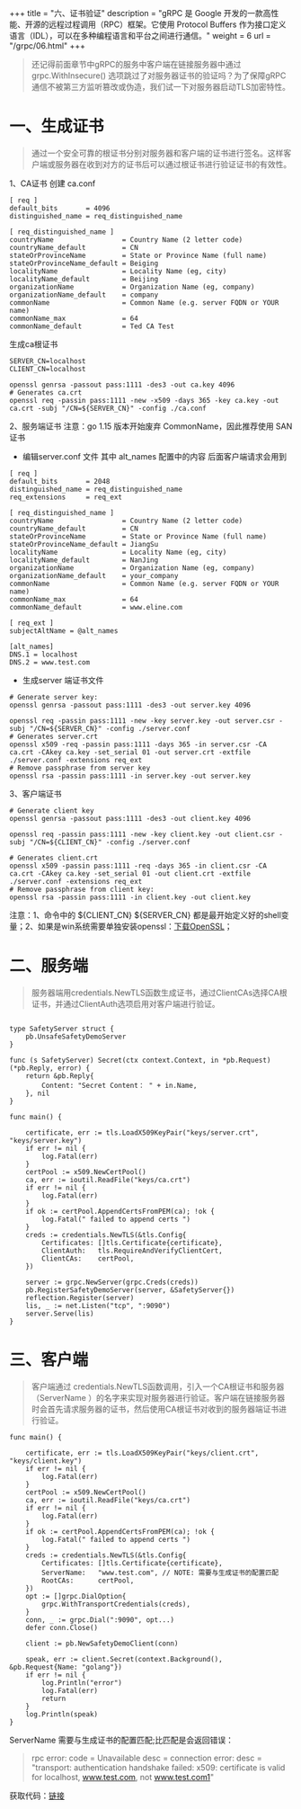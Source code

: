 +++
title = "六、证书验证"
description = "gRPC 是 Google 开发的一款高性能、开源的远程过程调用（RPC）框架。它使用 Protocol Buffers 作为接口定义语言（IDL），可以在多种编程语言和平台之间进行通信。"
weight = 6
url = "/grpc/06.html"
+++

> 还记得前面章节中gRPC的服务中客户端在链接服务器中通过 grpc.WithInsecure() 选项跳过了对服务器证书的验证吗？为了保障gRPC通信不被第三方监听篡改或伪造，我们试一下对服务器启动TLS加密特性。


# 一、生成证书
> 通过一个安全可靠的根证书分别对服务器和客户端的证书进行签名。这样客户端或服务器在收到对方的证书后可以通过根证书进行验证证书的有效性。

1、CA证书
创建 ca.conf
```shell
[ req ]
default_bits       = 4096
distinguished_name = req_distinguished_name
 
[ req_distinguished_name ]
countryName                 = Country Name (2 letter code)
countryName_default         = CN
stateOrProvinceName         = State or Province Name (full name)
stateOrProvinceName_default = Beiging
localityName                = Locality Name (eg, city)
localityName_default        = Beijing
organizationName            = Organization Name (eg, company)
organizationName_default    = company
commonName                  = Common Name (e.g. server FQDN or YOUR name)
commonName_max              = 64
commonName_default          = Ted CA Test
```
生成ca根证书
```shell
SERVER_CN=localhost
CLIENT_CN=localhost

openssl genrsa -passout pass:1111 -des3 -out ca.key 4096
# Generates ca.crt
openssl req -passin pass:1111 -new -x509 -days 365 -key ca.key -out ca.crt -subj "/CN=${SERVER_CN}" -config ./ca.conf
```

2、服务端证书
注意：go 1.15 版本开始废弃 CommonName，因此推荐使用 SAN 证书

- 编辑server.conf 文件 其中 alt_names 配置中的内容 后面客户端请求会用到
```shell
[ req ]
default_bits       = 2048
distinguished_name = req_distinguished_name
req_extensions     = req_ext
 
[ req_distinguished_name ]
countryName                 = Country Name (2 letter code)
countryName_default         = CN
stateOrProvinceName         = State or Province Name (full name)
stateOrProvinceName_default = JiangSu
localityName                = Locality Name (eg, city)
localityName_default        = NanJing
organizationName            = Organization Name (eg, company)
organizationName_default    = your_company
commonName                  = Common Name (e.g. server FQDN or YOUR name)
commonName_max              = 64
commonName_default          = www.eline.com
 
[ req_ext ]
subjectAltName = @alt_names
 
[alt_names]
DNS.1 = localhost 
DNS.2 = www.test.com

```

- 生成server 端证书文件
```shell
# Generate server key:
openssl genrsa -passout pass:1111 -des3 -out server.key 4096

openssl req -passin pass:1111 -new -key server.key -out server.csr -subj "/CN=${SERVER_CN}" -config ./server.conf
# Generates server.crt
openssl x509 -req -passin pass:1111 -days 365 -in server.csr -CA ca.crt -CAkey ca.key -set_serial 01 -out server.crt -extfile ./server.conf -extensions req_ext
# Remove passphrase from server key
openssl rsa -passin pass:1111 -in server.key -out server.key
```

3、客户端证书
```shell
# Generate client key
openssl genrsa -passout pass:1111 -des3 -out client.key 4096

openssl req -passin pass:1111 -new -key client.key -out client.csr -subj "/CN=${CLIENT_CN}" -config ./server.conf

# Generates client.crt
openssl x509 -passin pass:1111 -req -days 365 -in client.csr -CA ca.crt -CAkey ca.key -set_serial 01 -out client.crt -extfile ./server.conf -extensions req_ext
# Remove passphrase from client key:
openssl rsa -passin pass:1111 -in client.key -out client.key
```

注意：1、命令中的 ${CLIENT_CN}  ${SERVER_CN} 都是最开始定义好的shell变量；2、如果是win系统需要单独安装openssl：[下载OpenSSL](http://slproweb.com/products/Win32OpenSSL.html)；

# 二、服务端
> 服务器端用credentials.NewTLS函数生成证书，通过ClientCAs选择CA根证书，并通过ClientAuth选项启用对客户端进行验证。

```shell

type SafetyServer struct {
	pb.UnsafeSafetyDemoServer
}

func (s SafetyServer) Secret(ctx context.Context, in *pb.Request) (*pb.Reply, error) {
	return &pb.Reply{
		Content: "Secret Content： " + in.Name,
	}, nil
}

func main() {

	certificate, err := tls.LoadX509KeyPair("keys/server.crt", "keys/server.key")
	if err != nil {
		log.Fatal(err)
	}
	certPool := x509.NewCertPool()
	ca, err := ioutil.ReadFile("keys/ca.crt")
	if err != nil {
		log.Fatal(err)
	}
	if ok := certPool.AppendCertsFromPEM(ca); !ok {
		log.Fatal(" failed to append certs ")
	}
	creds := credentials.NewTLS(&tls.Config{
		Certificates: []tls.Certificate{certificate},
		ClientAuth:   tls.RequireAndVerifyClientCert,
		ClientCAs:    certPool,
	})

	server := grpc.NewServer(grpc.Creds(creds))
	pb.RegisterSafetyDemoServer(server, &SafetyServer{})
	reflection.Register(server)
	lis, _ := net.Listen("tcp", ":9090")
	server.Serve(lis)
}

```

# 三、客户端
> 客户端通过 credentials.NewTLS函数调用，引入一个CA根证书和服务器（ServerName ）的名字来实现对服务器进行验证。客户端在链接服务器时会首先请求服务器的证书，然后使用CA根证书对收到的服务器端证书进行验证。

```shell
func main() {

	certificate, err := tls.LoadX509KeyPair("keys/client.crt", "keys/client.key")
	if err != nil {
		log.Fatal(err)
	}
	certPool := x509.NewCertPool()
	ca, err := ioutil.ReadFile("keys/ca.crt")
	if err != nil {
		log.Fatal(err)
	}
	if ok := certPool.AppendCertsFromPEM(ca); !ok {
		log.Fatal(" failed to append certs ")
	}
	creds := credentials.NewTLS(&tls.Config{
		Certificates: []tls.Certificate{certificate},
		ServerName:   "www.test.com", // NOTE: 需要与生成证书的配置匹配
		RootCAs:      certPool,
	})
	opt := []grpc.DialOption{
		grpc.WithTransportCredentials(creds),
	}
	conn, _ := grpc.Dial(":9090", opt...)
	defer conn.Close()

	client := pb.NewSafetyDemoClient(conn)

	speak, err := client.Secret(context.Background(), &pb.Request{Name: "golang"})
	if err != nil {
		log.Println("error")
		log.Fatal(err)
		return
	}
	log.Println(speak)
}

```
ServerName  需要与生成证书的配置匹配;比匹配是会返回错误：
> rpc error: code = Unavailable desc = connection error: desc = "transport: authentication handshake failed: x509: certificate is valid for localhost, www.test.com, not www.test.com1"

获取代码：[链接](https://github.com/LittleMoreInteresting/grpc-demo/tree/master/safety)
